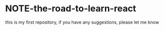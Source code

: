 # NOTE-the-road-to-learn-react
this is my first repository, if you have any suggestions, please let me know
